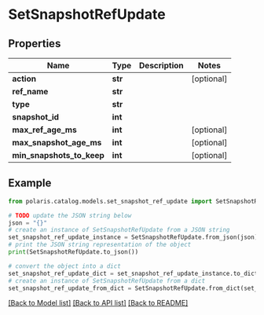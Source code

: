<!--

 Licensed to the Apache Software Foundation (ASF) under one
 or more contributor license agreements.  See the NOTICE file
 distributed with this work for additional information
 regarding copyright ownership.  The ASF licenses this file
 to you under the Apache License, Version 2.0 (the
 "License"); you may not use this file except in compliance
 with the License.  You may obtain a copy of the License at

   http://www.apache.org/licenses/LICENSE-2.0

 Unless required by applicable law or agreed to in writing,
 software distributed under the License is distributed on an
 "AS IS" BASIS, WITHOUT WARRANTIES OR CONDITIONS OF ANY
 KIND, either express or implied.  See the License for the
 specific language governing permissions and limitations
 under the License.

-->
# SetSnapshotRefUpdate


## Properties

Name | Type | Description | Notes
------------ | ------------- | ------------- | -------------
**action** | **str** |  | [optional] 
**ref_name** | **str** |  | 
**type** | **str** |  | 
**snapshot_id** | **int** |  | 
**max_ref_age_ms** | **int** |  | [optional] 
**max_snapshot_age_ms** | **int** |  | [optional] 
**min_snapshots_to_keep** | **int** |  | [optional] 

## Example

```python
from polaris.catalog.models.set_snapshot_ref_update import SetSnapshotRefUpdate

# TODO update the JSON string below
json = "{}"
# create an instance of SetSnapshotRefUpdate from a JSON string
set_snapshot_ref_update_instance = SetSnapshotRefUpdate.from_json(json)
# print the JSON string representation of the object
print(SetSnapshotRefUpdate.to_json())

# convert the object into a dict
set_snapshot_ref_update_dict = set_snapshot_ref_update_instance.to_dict()
# create an instance of SetSnapshotRefUpdate from a dict
set_snapshot_ref_update_from_dict = SetSnapshotRefUpdate.from_dict(set_snapshot_ref_update_dict)
```
[[Back to Model list]](../README.md#documentation-for-models) [[Back to API list]](../README.md#documentation-for-api-endpoints) [[Back to README]](../README.md)


